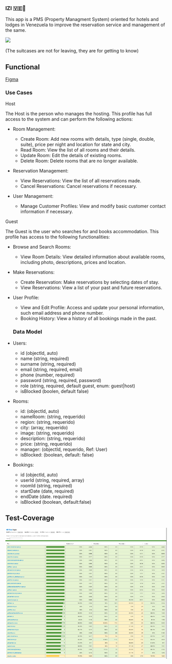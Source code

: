 ### IZI 🇻🇪🧳

This app is a PMS (Property Managment System) oriented for hotels and lodges in Venezuela to improve the reservation service and management of the same. 

![](https://media.giphy.com/media/MvcSVgUqz1yuBQktVr/giphy.gif?cid=790b7611w4tqrdwlo5cni3on5242389ega8jif7s67uszv8h&ep=v1_gifs_search&rid=giphy.gif&ct=g)


(The suitcases are not for leaving, they are for getting to know)

## Functional

[Figma](https://www.figma.com/design/mGgjsZVlyCzTjD2F2D2raf/Proyecto?node-id=71-296&t=xK8ikqw2vsMB0RhA-1)

### Use Cases
 Host 

The Host is the person who manages the hosting. This profile has full access to the system and can perform the following actions:

- Room Management:
	- Create Room: Add new rooms with details, type (single, double, suite), price per night and location for state and city.
	- Read Room: View the list of all rooms and their details.
	- Update Room: Edit the details of existing rooms.
	- Delete Room: Delete rooms that are no longer available.

- Reservation Management:
  - View Reservations: View the list of all reservations made.
  - Cancel Reservations: Cancel reservations if necessary.

- User Management:
	- Manage Customer Profiles: View and modify basic customer contact information if necessary.

Guest

The Guest is the user who searches for and books accommodation. This profile has access to the following functionalities:

- Browse and Search Rooms:
	- View Room Details: View detailed information about available rooms, including photo, descriptions, prices and location.
- Make Reservations:
	- Create Reservation: Make reservations by selecting dates of stay.
	- View Reservations: View a list of your past and future reservations.
- User Profile:
	- View and Edit Profile: Access and update your personal information, such email address and phone number.
	- Booking History: View a history of all bookings made in the past.


  ### Data Model

- Users:
  - id (objectId, auto)
  - name (string, required)
  - surname (string, required)
  - email (string, required, email) 
  - phone (number, required)
  - password (string, required, password)
  - role (string, required, default guest, enum: guest|host)
  - isBlocked (boolen, default false)

- Rooms:
  - id: (objectId, auto)
  - nameRoom: (string, requerido)
  - region: (string, requerido)
  - city: (array, requerido)
  - image: (string, requerido)
  - description: (string, requerido)
  - price: (string, requerido)
  - manager: (objectId, requerido, Ref: User)
  - isBlocked: (boolean, default: false)


- Bookings:
	- id (objectId, auto)
	- userId (string, required, array)
	- roomId (string, required)
	- startDate (date, required)
	- endDate (date. required)
	- isBlocked (boolean, default:false)

## Test-Coverage
![](../api/coverage/Screenshot%202024-08-28%20at%2016.43.37.png)